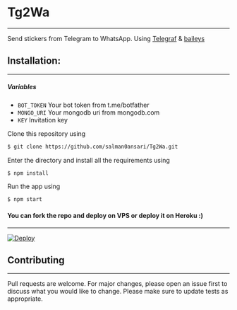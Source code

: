 
# Tg2Wa
---
Send stickers from Telegram to WhatsApp. 
Using [Telegraf](https://github.com/telegraf/telegraf) & [baileys](https://www.npmjs.com/package/@adiwajshing/baileys)

## **Installation**:
--- 

 ##### Variables

* `BOT_TOKEN` Your bot token from t.me/botfather
* `MONGO_URI` Your mongodb uri from mongodb.com
* `KEY` Invitation key

Clone this repository using
```sh
$ git clone https://github.com/salman0ansari/Tg2Wa.git
```
Enter the directory and install all the requirements using
```sh
$ npm install
```
Run the app using
```sh
$ npm start 
```

#### You can fork the repo and deploy on VPS or deploy it on Heroku :)  
---
[![Deploy](https://www.herokucdn.com/deploy/button.svg)](https://heroku.com/deploy?template=https://github.com/Imran95942/Tg2Wa)

## Contributing
---
Pull requests are welcome. For major changes, please open an issue first to discuss what you would like to change.
Please make sure to update tests as appropriate.
